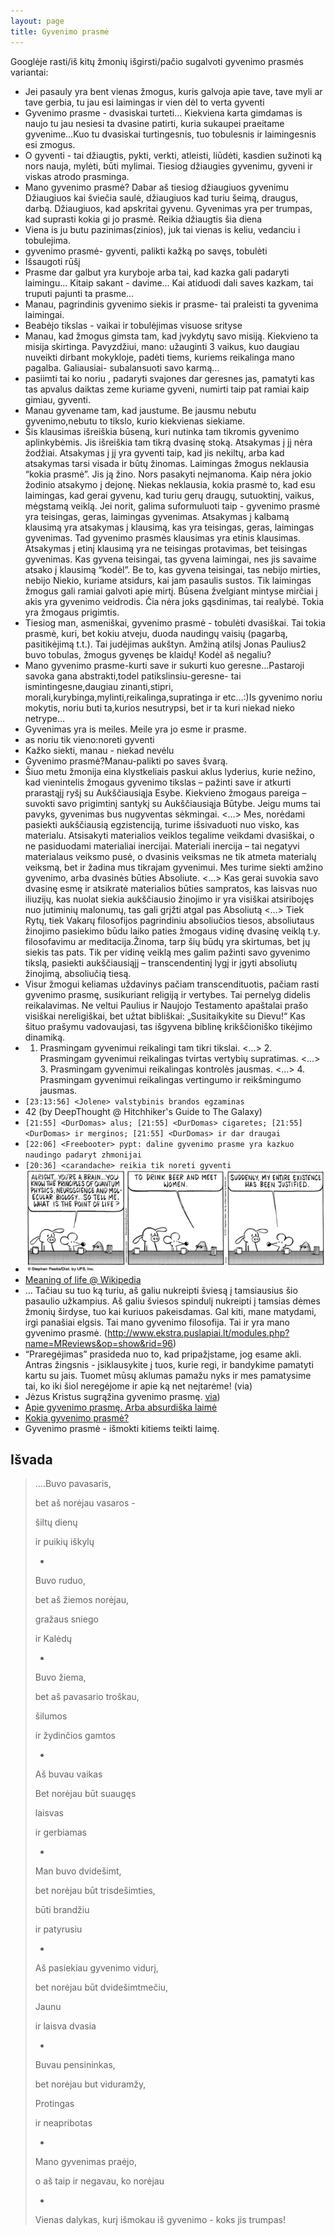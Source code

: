 ```yaml
---
layout: page
title: Gyvenimo prasmė
---
```


Googlėje rasti/iš kitų žmonių išgirsti/pačio sugalvoti gyvenimo prasmės variantai:

* Jei pasauly yra bent vienas žmogus, kuris galvoja apie tave, tave myli ar tave gerbia, tu jau esi laimingas ir vien dėl to verta gyventi
* Gyvenimo prasme - dvasiskai turteti… Kiekviena karta gimdamas is naujo tu jau nesiesi ta dvasine patirti, kuria sukaupei praeitame gyvenime…Kuo tu dvasiskai turtingesnis, tuo tobulesnis ir laimingesnis esi zmogus.
* O gyventi - tai džiaugtis, pykti, verkti, atleisti, liūdėti, kasdien sužinoti ką nors nauja, mylėti, būti mylimai. Tiesiog džiaugies gyvenimu, gyveni ir viskas atrodo prasminga.
* Mano gyvenimo prasmė? Dabar aš tiesiog džiaugiuos gyvenimu Džiaugiuos kai šviečia saulė, džiaugiuos kad turiu šeimą, draugus, darbą. Džiaugiuos, kad apskritai gyvenu. Gyvenimas yra per trumpas, kad suprasti kokia gi jo prasmė. Reikia džiaugtis šia diena
* Viena is ju butu pazinimas(zinios), juk tai vienas is keliu, vedanciu i tobulejima.
* gyvenimo prasmė- gyventi, palikti kažką po savęs, tobulėti
* Išsaugoti rūšį
* Prasme dar galbut yra kuryboje arba tai, kad kazka gali padaryti laimingu… Kitaip sakant - davime… Kai atiduodi dali saves kazkam, tai truputi pajunti ta prasme…
* Manau, pagrindinis gyvenimo siekis ir prasme- tai praleisti ta gyvenima laimingai.
* Beabėjo tikslas - vaikai ir tobulėjimas visuose srityse
* Manau, kad žmogus gimsta tam, kad įvykdytų savo misiją. Kiekvieno ta misija skirtinga. Pavyzdžiui, mano: užauginti 3 vaikus, kuo daugiau nuveikti dirbant mokykloje, padėti tiems, kuriems reikalinga mano pagalba. Galiausiai- subalansuoti savo karmą…
* pasiimti tai ko noriu , padaryti svajones dar geresnes jas, pamatyti kas tas apvalus daiktas zeme kuriame gyveni, numirti taip pat ramiai kaip gimiau, gyventi.
* Manau gyvename tam, kad jaustume. Be jausmu nebutu gyvenimo,nebutu to tikslo, kurio kiekvienas siekiame.
* Šis klausimas išreiškia būseną, kuri nutinka tam tikromis gyvenimo aplinkybėmis. Jis išreiškia tam tikrą dvasinę stoką. Atsakymas į jį nėra žodžiai. Atsakymas į jį yra gyventi taip, kad jis nekiltų, arba kad atsakymas tarsi visada ir būtų žinomas. Laimingas žmogus neklausia “kokia prasmė”. Jis ją žino. Nors pasakyti neįmanoma. Kaip nėra jokio žodinio atsakymo į dejonę. Niekas neklausia, kokia prasmė to, kad esu laimingas, kad gerai gyvenu, kad turiu gerų draugų, sutuoktinį, vaikus, mėgstamą veiklą. Jei norit, galima suformuluoti taip - gyvenimo prasmė yra teisingas, geras, laimingas gyvenimas. Atsakymas į kalbamą klausimą yra atsakymas į klausimą, kas yra teisingas, geras, laimingas gyvenimas. Tad gyvenimo prasmės klausimas yra etinis klausimas. Atsakymas į etinį klausimą yra ne teisingas protavimas, bet teisingas gyvenimas. Kas gyvena teisingai, tas gyvena laimingai, nes jis savaime atsako į klausimą “kodėl”. Be to, kas gyvena teisingai, tas nebijo mirties, nebijo Niekio, kuriame atsidurs, kai jam pasaulis sustos. Tik laimingas žmogus gali ramiai galvoti apie mirtį. Būsena žvelgiant mintyse mirčiai į akis yra gyvenimo veidrodis. Čia nėra joks gąsdinimas, tai realybė. Tokia yra žmogaus prigimtis.
* Tiesiog man, asmeniškai, gyvenimo prasmė - tobulėti dvasiškai. Tai tokia prasmė, kuri, bet kokiu atveju, duoda naudingų vaisių (pagarbą, pasitikėjimą t.t.). Tai judėjimas aukštyn. Amžiną atilsį Jonas Paulius2 buvo tobulas, žmogus gyvenęs be klaidų! Kodėl aš negaliu?
* Mano gyvenimo prasme-kurti save ir sukurti kuo geresne…Pastaroji savoka gana abstrakti,todel patikslinsiu-geresne- tai ismintingesne,daugiau zinanti,stipri, morali,kurybinga,mylinti,reikalinga,supratinga ir etc…:)Is gyvenimo noriu mokytis, noriu buti ta,kurios nesutrypsi, bet ir ta kuri niekad nieko netrype…
* Gyvenimas yra is meiles. Meile yra jo esme ir prasme.
* as noriu tik vieno:noreti gyventi
* Kažko siekti, manau - niekad nevėlu
* Gyvenimo prasmė?Manau-palikti po saves švarą.
* Šiuo metu žmonija eina klystkeliais paskui aklus lyderius, kurie nežino, kad vienintelis žmogaus gyvenimo tikslas – pažinti save ir atkurti prarastąjį ryšį su Aukščiausiąja Esybe. Kiekvieno žmogaus pareiga – suvokti savo prigimtinį santykį su Aukščiausiąja Būtybe. Jeigu mums tai pavyks, gyvenimas bus nugyventas sėkmingai. <…> Mes, norėdami pasiekti aukščiausią egzistenciją, turime išsivaduoti nuo visko, kas materialu. Atsisakyti materialios veiklos tegalime veikdami dvasiškai, o ne pasiduodami materialiai inercijai. Materiali inercija – tai negatyvi materialaus veiksmo pusė, o dvasinis veiksmas ne tik atmeta materialų veiksmą, bet ir žadina mus tikrajam gyvenimui. Mes turime siekti amžino gyvenimo, arba dvasinės būties Absoliute. <…> Kas gerai suvokia savo dvasinę esmę ir atsikratė materialios būties sampratos, kas laisvas nuo iliuzijų, kas nuolat siekia aukščiausio žinojimo ir yra visiškai atsiribojęs nuo jutiminių malonumų, tas gali grįžti atgal pas Absoliutą <…> Tiek Rytų, tiek Vakarų filosofijos pagrindiniu absoliučios tiesos, absoliutaus žinojimo pasiekimo būdu laiko paties žmogaus vidinę dvasinę veiklą t.y. filosofavimu ar meditacija.Žinoma, tarp šių būdų yra skirtumas, bet jų siekis tas pats. Tik per vidinę veiklą mes galim pažinti savo gyvenimo tikslą, pasiekti aukščiausiąjį – transcendentinį lygį ir įgyti absoliutų žinojimą, absoliučią tiesą.
* Visur žmogui keliamas uždavinys pačiam transcendituotis, pačiam rasti gyvenimo prasmę, susikuriant religiją ir vertybes. Tai pernelyg didelis reikalavimas. Ne veltui Paulius ir Naujojo Testamento apaštalai prašo visiškai nereligiškai, bet užtat bibliškai: „Susitaikykite su Dievu!“ Kas šituo prašymu vadovaujasi, tas išgyvena biblinę krikščioniško tikėjimo dinamiką.
* 1. Prasmingam gyvenimui reikalingi tam tikri tikslai. <…> 2. Prasmingam gyvenimui reikalingas tvirtas vertybių supratimas. <…> 3. Prasmingam gyvenimui reikalingas kontrolės jausmas. <…> 4. Prasmingam gyvenimui reikalingas vertingumo ir reikšmingumo jausmas.
* `[23:13:56] <Jolene> valstybinis brandos egzaminas`
* 42 (by DeepThought @ Hitchhiker's Guide to The Galaxy)
* `[21:55] <DurDomas> alus; [21:55] <DurDomas> cigaretes; [21:55] <DurDomas> ir merginos; [21:55] <DurDomas> ir dar draugai`
* `[22:06] <Freebooter> pypt: daline gyvenimo prasme yra kazkuo naudingo padaryt zhmonijai`
* `[20:36] <carandache> reikia tik noreti gyventi`
* ![Pearls Before Swine](/images/gyvenimo-prasme/pearls2033334071113.gif)
* [Meaning of life @ Wikipedia](https://en.wikipedia.org/wiki/Meaning_of_life)
* … Tačiau su tuo ką turiu, aš galiu nukreipti šviesą į tamsiausius šio pasaulio užkampius. Aš galiu šviesos spindulį nukreipti į tamsias dėmes žmonių širdyse, tuo kai kuriuos pakeisdamas. Gal kiti, mane matydami, irgi panašiai elgsis. Tai mano gyvenimo filosofija. Tai ir yra mano gyvenimo prasmė. (<http://www.ekstra.puslapiai.lt/modules.php?name=MReviews&op=show&rid=96>)
* “Praregėjimas” prasideda nuo to, kad pripažįstame, jog esame akli. Antras žingsnis - įsiklausykite į tuos, kurie regi, ir bandykime pamatyti kartu su jais. Tuomet mūsų aklumas pamažu nyks ir mes pamatysime tai, ko iki šiol neregėjome ir apie ką net neįtarėme! (via)
* Jėzus Kristus sugrąžina gyvenimo prasmę. [via](http://www.gotquestions.org/Lietuviu/gyvenimo-prasme.html))
* [Apie gyvenimo prasmę. Arba absurdiška laimė](http://www.point.lt/blogs.php?entry=21843)
* [Kokia gyvenimo prasmė?](http://siulo-darba.lt/gyvenimo-prasme/)
* Gyvenimo prasmė - išmokti kitiems teikti laimę.


## Išvada

> ….Buvo pavasaris,
>
> bet aš norėjau vasaros -
>
> šiltų dienų
>
> ir puikių iškylų
> 
> -
>
> Buvo ruduo,
>
> bet aš žiemos norėjau,
>
> gražaus sniego
>
> ir Kalėdų
> 
> -
>
> Buvo žiema,
>
> bet aš pavasario troškau,
>
> šilumos
>
> ir žydinčios gamtos
>
> -
> 
> Aš buvau vaikas
>
> Bet norėjau būt suaugęs
>
> laisvas
>
> ir gerbiamas
>
> -
>
> Man buvo dvidešimt,
>
> bet norėjau būt trisdešimties,
>
> būti brandžiu
>
> ir patyrusiu
>
> -
> 
> Aš pasiekiau gyvenimo vidurį,
>
> bet norėjau būt dvidešimtmečiu,
>
> Jaunu
>
> ir laisva dvasia
>
> -
> 
> Buvau pensininkas,
>
> bet norėjau but viduramžy,
>
> Protingas
>
> ir neapribotas
> 
> -
>
> Mano gyvenimas praėjo,
>
> o aš taip ir negavau, ko norėjau
>
> -
> 
> Vienas dalykas, kurį išmokau iš gyvenimo - koks jis trumpas!
